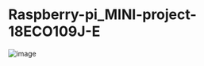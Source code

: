 # Raspberry-pi_MINI-project-18ECO109J-E

![image](https://user-images.githubusercontent.com/82706959/234182507-02130ff5-a175-4103-b1ff-66c02eb6e6cf.png)
